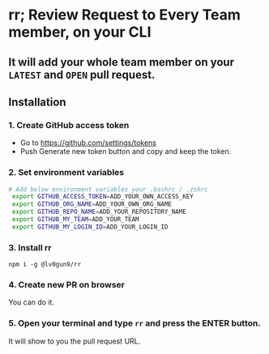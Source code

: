 # rr; Review Request to Every Team member, on your CLI

## It will add your whole team member on your `LATEST` and `OPEN` pull request.

## Installation


### 1. Create GitHub access token
* Go to https://github.com/settings/tokens
* Push Generate new token button and copy and keep the token.

### 2. Set environment variables
```bash
# Add below environment variables your .bashrc / .zshrc
 export GITHUB_ACCESS_TOKEN=ADD_YOUR_OWN_ACCESS_KEY
 export GITHUB_ORG_NAME=ADD_YOUR_OWN_ORG_NAME
 export GITHUB_REPO_NAME=ADD_YOUR_REPOSITORY_NAME
 export GITHUB_MY_TEAM=ADD_YOUR_TEAM
 export GITHUB_MY_LOGIN_ID=ADD_YOUR_LOGIN_ID
```

### 3. Install rr
```
npm i -g @lv0gun9/rr
```

### 4. Create new PR on browser
You can do it.

### 5. Open your terminal and type `rr` and press the ENTER button.
It will show to you the pull request URL.

